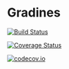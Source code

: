 # Gradines

[![Build Status](https://travis-ci.org/ExpandingMan/Gradines.jl.svg?branch=master)](https://travis-ci.org/ExpandingMan/Gradines.jl)

[![Coverage Status](https://coveralls.io/repos/ExpandingMan/Gradines.jl/badge.svg?branch=master&service=github)](https://coveralls.io/github/ExpandingMan/Gradines.jl?branch=master)

[![codecov.io](http://codecov.io/github/ExpandingMan/Gradines.jl/coverage.svg?branch=master)](http://codecov.io/github/ExpandingMan/Gradines.jl?branch=master)
